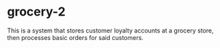 # grocery-2
This is a system that stores customer loyalty accounts at a grocery store, then processes basic orders for said customers.
